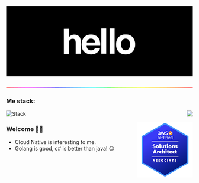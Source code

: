 

<p align="center">
  <img alig src="https://github.com/Thakay/Thakay/blob/main/hi4.gif" />
</p>

<p align="center">
  <img alig src="https://github.com/Thakay/Thakay/blob/main/gradian.gif" />
</p>

### Me stack:

![Stack](https://skillicons.dev/icons?i=go,py,kubernetes,ts,docker,kafka,postgres,mysql,redis,azure,aws,bash,cs,dotnet,js,vue,linux,git,github,gitlab,django,flask,mongodb,terraform&perline=6)
<img align="right" src="https://github-readme-stats.vercel.app/api?username=Thakay&show_icons=true&icon_color=1EDA32&text_color=718096&bg_color=00000000&hide_title=true&hide_border=true" />


<a href="https://www.credly.com/badges/29c17b31-3f85-4800-87ed-9a4ac8f48b84/public_url">
    <img align="right" src="https://github.com/Thakay/Thakay/blob/main/awssa.png" />
</a>

### Welcome 🙋‍♂️

- Cloud Native is interesting to me.
- Golang is good, c# is better than java! :wink:
